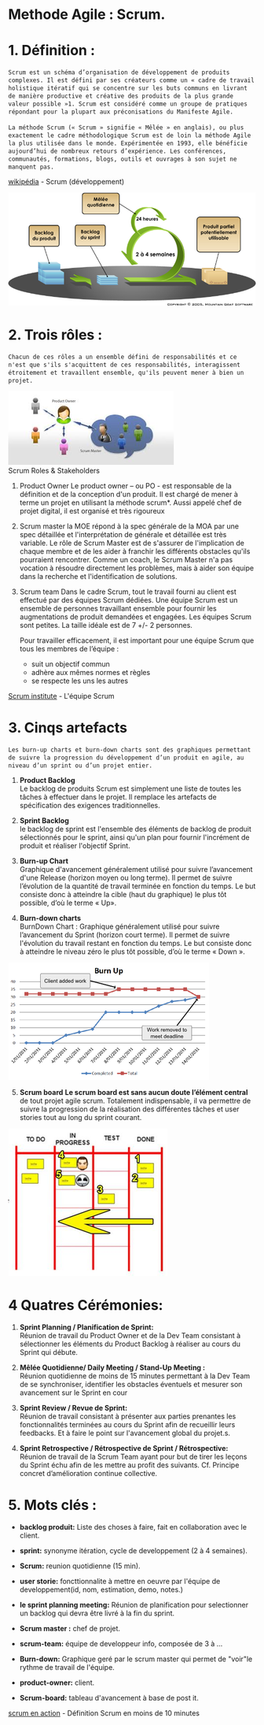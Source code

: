 
# Methode Agile : Scrum.

# 1. Définition :
   
    Scrum est un schéma d’organisation de développement de produits complexes. Il est défini par ses créateurs comme un « cadre de travail holistique itératif qui se concentre sur les buts communs en livrant de manière productive et créative des produits de la plus grande valeur possible »1. Scrum est considéré comme un groupe de pratiques répondant pour la plupart aux préconisations du Manifeste Agile.

    La méthode Scrum (« Scrum » signifie « Mêlée » en anglais), ou plus exactement le cadre méthodologique Scrum est de loin la méthode Agile la plus utilisée dans le monde. Expérimentée en 1993, elle bénéficie aujourd’hui de nombreux retours d’expérience. Les conférences, communautés, formations, blogs, outils et ouvrages à son sujet ne manquent pas.

[wikipédia](https://fr.wikipedia.org/wiki/Scrum_(d%C3%A9veloppement)) - Scrum (développement)

![Scrum](img/Image1.png)


# 2. Trois rôles :
    Chacun de ces rôles a un ensemble défini de responsabilités et ce n'est que s'ils s'acquittent de ces responsabilités, interagissent étroitement et travaillent ensemble, qu'ils peuvent mener à bien un projet.

![Scrum Roles & Stakeholders](img/images.jpg)  
Scrum Roles & Stakeholders

1. Product Owner
   Le product owner – ou PO - est responsable de la définition et de la conception d'un produit. Il est chargé de mener à terme un projet en utilisant la méthode scrum*. Aussi appelé chef de projet digital, il est organisé et très rigoureux
2. Scrum master
 la MOE répond à la spec générale de la MOA par une spec détaillée et l'interprétation de générale et détaillée est très variable.
 Le rôle de Scrum Master est de s'assurer de l'implication de chaque membre et de les aider à franchir les différents obstacles qu'ils pourraient rencontrer. Comme un coach, le Scrum Master n'a pas vocation à résoudre directement les problèmes, mais à aider son équipe dans la recherche et l'identification de solutions.
3. Scrum team
Dans le cadre Scrum, tout le travail fourni au client est effectué par des équipes Scrum dédiées. Une équipe Scrum est un ensemble de personnes travaillant ensemble pour fournir les augmentations de produit demandées et engagées. 
Les équipes Scrum sont petites. La taille idéale est de 7 +/- 2 personnes.

    Pour travailler efficacement, il est important pour une équipe Scrum que tous les membres de l’équipe :
   - suit un objectif commun
   - adhère aux mêmes normes et règles
   - se respecte les uns les autres 

[Scrum institute](https://www.scrum-institute.org/Scrum_Roles_The_Scrum_Team.php) - L'équipe Scrum


# 3. Cinqs artefacts
    Les burn-up charts et burn-down charts sont des graphiques permettant de suivre la progression du développement d’un produit en agile, au niveau d’un sprint ou d’un projet entier.

1. **Product Backlog**  
   Le backlog de produits Scrum est simplement une liste de toutes les tâches à effectuer dans le projet. Il remplace les artefacts de spécification des exigences traditionnelles.

2. **Sprint Backlog**  
   le backlog de sprint est l'ensemble des éléments de backlog de produit sélectionnés pour le sprint, ainsi qu'un plan pour fournir l'incrément de produit et réaliser l'objectif Sprint.

3. **Burn-up Chart**  
    Graphique d'avancement généralement utilisé pour suivre l’avancement d'une Release (horizon moyen ou long terme). Il permet de suivre l’évolution de la quantité de travail terminée en fonction du temps. Le but consiste donc à atteindre la cible (haut du graphique) le plus tôt possible, d’où le terme « Up».

4. **Burn-down charts**  
    BurnDown Chart : Graphique généralement utilisé pour suivre l’avancement du Sprint (horizon court terme). Il permet de suivre l'évolution du travail restant en fonction du temps. Le but consiste donc à atteindre le niveau zéro le plus tôt possible, d’où le terme « Down ».

![Burn-up](img/burnup.png)

5. **Scrum board** 
   **Le scrum board est sans aucun doute l’élément central** de tout projet agile scrum. Totalement indispensable, il va permettre de suivre la progression de la réalisation des différentes tâches et user stories tout au long du sprint courant.

![Scrum board](img/walking-the-board-e1484634870807.jpg)

# 4 Quatres Cérémonies:

1. **Sprint Planning / Planification de Sprint:**  
    Réunion de travail du Product Owner et de la Dev Team consistant à sélectionner les éléments du Product Backlog à réaliser au cours du Sprint qui débute.

2. **Mêlée Quotidienne/ Daily Meeting / Stand-Up Meeting :**  
   Réunion quotidienne de moins de 15 minutes permettant à la Dev Team de se synchroniser, identifier les obstacles éventuels et mesurer son avancement sur le Sprint en cour

3. **Sprint Review / Revue de Sprint:**  
   Réunion de travail consistant à présenter aux parties prenantes les fonctionnalités terminées au cours du Sprint afin de recueillir leurs feedbacks. Et à faire le point sur l'avancement global du projet.s.

4. **Sprint Retrospective / Rétrospective de Sprint / Rétrospective:**  
   Réunion de travail de la Scrum Team ayant pour but de tirer les leçons du Sprint échu afin de les mettre au profit des suivants. Cf. Principe concret d’amélioration continue collective.


# 5. Mots clés : 
- **backlog produit:** Liste des choses à faire, fait en collaboration avec le client.

- **sprint:** synonyme itération, cycle de developpement (2 à 4 semaines).

- **Scrum:** reunion quotidienne (15 min).

- **user storie:** foncttionnalite à mettre en oeuvre par l'équipe de developpement(id, nom, estimation, demo, notes.)

- **le sprint planning meeting:** Réunion de planification pour selectionner un backlog qui devra être livré à la fin du sprint.

- **Scrum master :** chef de projet.

- **scrum-team:** équipe de developpeur info, composée de 3 à ...

- **Burn-down:** Graphique geré par le scrum master qui permet de "voir"le rythme de travail de l'équipe.

- **product-owner:** client.

- **Scrum-board:** tableau d'avancement à base de post it.

[scrum en action](https://www.thierry-pigot.fr/scrum-en-moins-de-10-minutes/) - Définition Scrum en moins de 10 minutes
